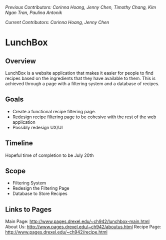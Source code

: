 _Previous Contributors: Corinna Hoang, Jenny Chen, Timothy Chang, Kim Ngan Tran, Paulina Antonik_

_Current Contributors: Corinna Hoang, Jenny Chen_ 

# LunchBox 

## Overview
LunchBox is a website application that makes it easier for people to find recipes based on the ingredients that they have available to them. This is achieved through a page with a filtering system and a database of recipes.

## Goals
* Create a functional recipe filtering page.
* Redesign recipe filtering page to be cohesive with the rest of the web application
* Possibly redesign UX/UI

## Timeline
Hopeful time of completion to be July 20th 

## Scope
* Filtering System
* Redesign the Filtering Page
* Database to Store Recipes

## Links to Pages
Main Page: http://www.pages.drexel.edu/~ch942/lunchbox-main.html
About Us: http://www.pages.drexel.edu/~ch942/aboutus.html
Recipe Page: http://www.pages.drexel.edu/~ch942/recipe.html
